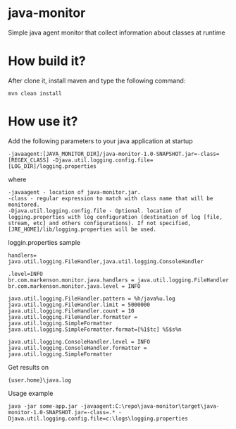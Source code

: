 java-monitor
============

Simple java agent monitor that collect information about classes at runtime


How build it?
=============

After clone it, install maven and type the following command:

```
mvn clean install
```

How use it?
===========

Add the following parameters to your java application at startup

```
-javaagent:[JAVA_MONITOR_DIR]/java-monitor-1.0-SNAPSHOT.jar=-class=[REGEX_CLASS] -Djava.util.logging.config.file=[LOG_DIR]/logging.properties
```
where

```
-javaagent - location of java-monitor.jar.
-class - regular expression to match with class name that will be monitored.
-Djava.util.logging.config.file - Optional. location of logging.properties with log configuration (destination of log [file, stream, etc] and others configurations). If not specified, [JRE_HOME]/lib/logging.properties will be used.
```

loggin.properties sample

```
handlers= java.util.logging.FileHandler,java.util.logging.ConsoleHandler

.level=INFO
br.com.markenson.monitor.java.handlers = java.util.logging.FileHandler
br.com.markenson.monitor.java.level = INFO

java.util.logging.FileHandler.pattern = %h/java%u.log
java.util.logging.FileHandler.limit = 5000000
java.util.logging.FileHandler.count = 10
java.util.logging.FileHandler.formatter = java.util.logging.SimpleFormatter
java.util.logging.SimpleFormatter.format=[%1$tc] %5$s%n 

java.util.logging.ConsoleHandler.level = INFO
java.util.logging.ConsoleHandler.formatter = java.util.logging.SimpleFormatter

```

Get results on 
```
{user.home}\java.log
```

Usage example

```
java -jar some-app.jar -javaagent:C:\repo\java-monitor\target\java-monitor-1.0-SNAPSHOT.jar=-class=.* -Djava.util.logging.config.file=c:\logs\logging.properties
```
